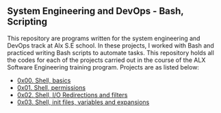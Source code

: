 ## System Engineering and DevOps - Bash, Scripting

This repository are programs written for the system engineering and DevOps track at Alx S.E school. In these projects, I worked with Bash and practiced writing Bash scripts to automate tasks. This repository holds all the codes for each of the projects carried out in the course of the ALX Software Engineering training program. Projects are as listed below:

- [0x00. Shell, basics](https://github.com/Callistus25/alx-system_engineering-devops/tree/main/0x00-shell_basics)
- [0x01. Shell, permissions](https://github.com/Callistus25/alx-system_engineering-devops/tree/main/0x01-shell_permissions)
- [0x02. Shell, I/O Redirections and filters](https://github.com/Callistus25/alx-system_engineering-devops/tree/main/0x02-shell_redirections)
- [0x03. Shell, init files, variables and expansions](https://github.com/Callistus25/alx-system_engineering-devops/tree/main/0x03-shell_variables_expansions)
